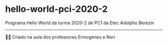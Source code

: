 # hello-world-pci-2020-2

Programa Hello World da turma 2020-2 de PC1 da Etec Adolpho Berezin

---

🐱‍👤 Criado na aula dos professores Ermogenes e Neri
